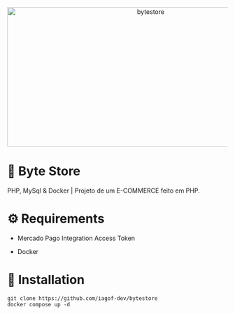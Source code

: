 
<div align="center">
<img src="https://socialify.git.ci/iagof-dev/bytestore/image?description=1&font=Inter&language=1&name=1&pattern=Solid&theme=Auto" alt="bytestore" width="640" height="320" />
</div>

# 🛒 Byte Store
PHP, MySql & Docker | Projeto de um E-COMMERCE feito em PHP.

# ⚙️ Requirements

- Mercado Pago Integration Access Token

- Docker


# 🔧 Installation

```
git clone https://github.com/iagof-dev/bytestore
docker compose up -d
```
